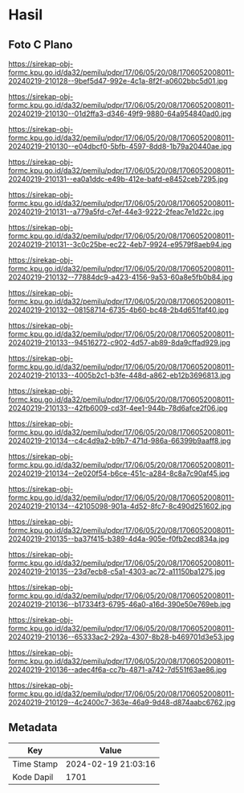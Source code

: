 # Hasil

## Foto C Plano

https://sirekap-obj-formc.kpu.go.id/da32/pemilu/pdpr/17/06/05/20/08/1706052008011-20240219-210128--9bef5d47-992e-4c1a-8f2f-a0602bbc5d01.jpg

https://sirekap-obj-formc.kpu.go.id/da32/pemilu/pdpr/17/06/05/20/08/1706052008011-20240219-210130--01d2ffa3-d346-49f9-9880-64a954840ad0.jpg

https://sirekap-obj-formc.kpu.go.id/da32/pemilu/pdpr/17/06/05/20/08/1706052008011-20240219-210130--e04dbcf0-5bfb-4597-8dd8-1b79a20440ae.jpg

https://sirekap-obj-formc.kpu.go.id/da32/pemilu/pdpr/17/06/05/20/08/1706052008011-20240219-210131--ea0a1ddc-e49b-412e-bafd-e8452ceb7295.jpg

https://sirekap-obj-formc.kpu.go.id/da32/pemilu/pdpr/17/06/05/20/08/1706052008011-20240219-210131--a779a5fd-c7ef-44e3-9222-2feac7e1d22c.jpg

https://sirekap-obj-formc.kpu.go.id/da32/pemilu/pdpr/17/06/05/20/08/1706052008011-20240219-210131--3c0c25be-ec22-4eb7-9924-e9579f8aeb94.jpg

https://sirekap-obj-formc.kpu.go.id/da32/pemilu/pdpr/17/06/05/20/08/1706052008011-20240219-210132--77884dc9-a423-4156-9a53-60a8e5fb0b84.jpg

https://sirekap-obj-formc.kpu.go.id/da32/pemilu/pdpr/17/06/05/20/08/1706052008011-20240219-210132--08158714-6735-4b60-bc48-2b4d651faf40.jpg

https://sirekap-obj-formc.kpu.go.id/da32/pemilu/pdpr/17/06/05/20/08/1706052008011-20240219-210133--94516272-c902-4d57-ab89-8da9cffad929.jpg

https://sirekap-obj-formc.kpu.go.id/da32/pemilu/pdpr/17/06/05/20/08/1706052008011-20240219-210133--4005b2c1-b3fe-448d-a862-eb12b3696813.jpg

https://sirekap-obj-formc.kpu.go.id/da32/pemilu/pdpr/17/06/05/20/08/1706052008011-20240219-210133--42fb6009-cd3f-4ee1-944b-78d6afce2f06.jpg

https://sirekap-obj-formc.kpu.go.id/da32/pemilu/pdpr/17/06/05/20/08/1706052008011-20240219-210134--c4c4d9a2-b9b7-471d-986a-66399b9aaff8.jpg

https://sirekap-obj-formc.kpu.go.id/da32/pemilu/pdpr/17/06/05/20/08/1706052008011-20240219-210134--2e020f54-b6ce-451c-a284-8c8a7c90af45.jpg

https://sirekap-obj-formc.kpu.go.id/da32/pemilu/pdpr/17/06/05/20/08/1706052008011-20240219-210134--42105098-901a-4d52-8fc7-8c490d251602.jpg

https://sirekap-obj-formc.kpu.go.id/da32/pemilu/pdpr/17/06/05/20/08/1706052008011-20240219-210135--ba37f415-b389-4d4a-905e-f0fb2ecd834a.jpg

https://sirekap-obj-formc.kpu.go.id/da32/pemilu/pdpr/17/06/05/20/08/1706052008011-20240219-210135--23d7ecb8-c5a1-4303-ac72-a11150ba1275.jpg

https://sirekap-obj-formc.kpu.go.id/da32/pemilu/pdpr/17/06/05/20/08/1706052008011-20240219-210136--b17334f3-6795-46a0-a16d-390e50e769eb.jpg

https://sirekap-obj-formc.kpu.go.id/da32/pemilu/pdpr/17/06/05/20/08/1706052008011-20240219-210136--65333ac2-292a-4307-8b28-b469701d3e53.jpg

https://sirekap-obj-formc.kpu.go.id/da32/pemilu/pdpr/17/06/05/20/08/1706052008011-20240219-210136--adec4f6a-cc7b-4871-a742-7d551f63ae86.jpg

https://sirekap-obj-formc.kpu.go.id/da32/pemilu/pdpr/17/06/05/20/08/1706052008011-20240219-210129--4c2400c7-363e-46a9-9d48-d874aabc6762.jpg


## Metadata

| Key        | Value               |
| ---------- | ------------------- |
| Time Stamp | 2024-02-19 21:03:16 |
| Kode Dapil | 1701                |



